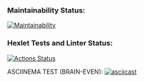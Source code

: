 ### Maintainability Status:
[![Maintainability](https://api.codeclimate.com/v1/badges/b268d6d45aadacab7801/maintainability)](https://codeclimate.com/github/mrlexxo/fullstack-javascript-project-44/maintainability)
### Hexlet Tests and Linter Status:
[![Actions Status](https://github.com/mrlexxo/fullstack-javascript-project-44/actions/workflows/hexlet-check.yml/badge.svg)](https://github.com/mrlexxo/fullstack-javascript-project-44/actions)

ASCIINEMA TEST (BRAIN-EVEN):
[![asciicast](https://asciinema.org/a/694807.svg)](https://asciinema.org/a/694807)
